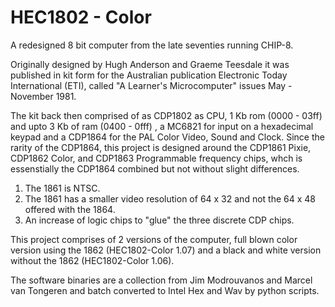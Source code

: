# HEC1802 - Color
A redesigned 8 bit computer from the late seventies running CHIP-8.

Originally designed by Hugh Anderson and Graeme Teesdale it was published in kit form for the Australian publication Electronic Today International (ETI), called "A Learner's Microcomputer" issues May - November 1981.

The kit back then comprised of as CDP1802 as CPU, 1 Kb rom (0000 - 03ff) and upto 3 Kb of ram (0400 - 0fff) , a MC6821 for input on a hexadecimal keypad and a CDP1864 for the PAL Color Video, Sound and Clock.
Since the rarity of the CDP1864, this project is designed around the CDP1861 Pixie, CDP1862 Color, and CDP1863 Programmable frequency chips, whch is essenstially the CDP1864 combined but not without slight differences.
  1. The 1861 is NTSC.
  2. The 1861 has a smaller video resolution of 64 x 32 and not the 64 x 48 offered with the 1864.
  3. An increase of logic chips to "glue" the three discrete CDP chips.

This project comprises of 2 versions of the computer, full blown color version using the 1862 (HEC1802-Color 1.07) and a black and white version without the 1862  (HEC1802-Color 1.06).


The software binaries are a collection from Jim Modrouvanos and Marcel van Tongeren and batch converted to Intel Hex and Wav by python scripts.



